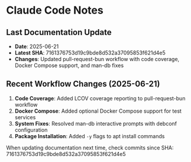 # Claude Code Notes

## Last Documentation Update
- **Date**: 2025-06-21
- **Latest SHA**: 7161376753d19c9bde8d532a37095853f621d4e5
- **Changes**: Updated pull-request-bun workflow with code coverage, Docker Compose support, and man-db fixes

## Recent Workflow Changes (2025-06-21)
1. **Code Coverage**: Added LCOV coverage reporting to pull-request-bun workflow
2. **Docker Compose**: Added optional Docker Compose support for test services
3. **System Fixes**: Resolved man-db interactive prompts with debconf configuration
4. **Package Installation**: Added `-y` flags to apt install commands

When updating documentation next time, check commits since SHA: 7161376753d19c9bde8d532a37095853f621d4e5
